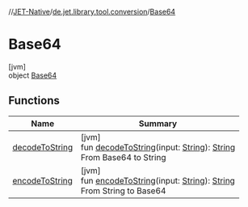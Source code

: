 //[JET-Native](../../../index.md)/[de.jet.library.tool.conversion](../index.md)/[Base64](index.md)

# Base64

[jvm]\
object [Base64](index.md)

## Functions

| Name | Summary |
|---|---|
| [decodeToString](decode-to-string.md) | [jvm]<br>fun [decodeToString](decode-to-string.md)(input: [String](https://kotlinlang.org/api/latest/jvm/stdlib/kotlin/-string/index.html)): [String](https://kotlinlang.org/api/latest/jvm/stdlib/kotlin/-string/index.html)<br>From Base64 to String |
| [encodeToString](encode-to-string.md) | [jvm]<br>fun [encodeToString](encode-to-string.md)(input: [String](https://kotlinlang.org/api/latest/jvm/stdlib/kotlin/-string/index.html)): [String](https://kotlinlang.org/api/latest/jvm/stdlib/kotlin/-string/index.html)<br>From String to Base64 |
